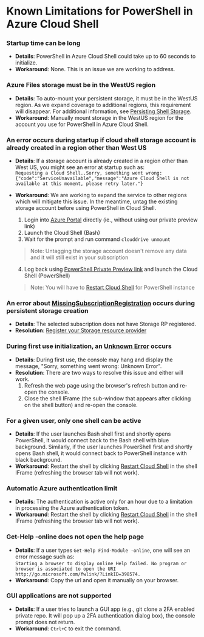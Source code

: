 # Known Limitations for PowerShell in Azure Cloud Shell

### Startup time can be long
  - **Details**: PowerShell in Azure Cloud Shell could take up to 60 seconds to initialize.
  - **Workaround**: None. This is an issue we are working to address.

### Azure Files storage must be in the WestUS region
  - **Details**: To auto-mount your persistent storage, it must be in the WestUS region. As we expand coverage to additional regions, this requirement will disappear. For additional information, see [Persisting Shell Storage](https://docs.microsoft.com/azure/cloud-shell/persisting-shell-storage).
  - **Workaround**: Manually mount storage in the WestUS region for the account you use for PowerShell in Azure Cloud Shell.

### An error occurs during startup if cloud shell storage account is already created in a region other than West US 
  - **Details**: If a storage account is already created in a region other than West US, you might see an error at startup such as:\
    `Requesting a Cloud Shell..Sorry, something went wrong: {"code":"ServiceUnavailable","message":"Azure Cloud Shell is not available at this moment, please retry later."}`

  - **Workaround**: We are working to expand the service to other regions which will mitigate this issue. In the meantime, untag the existing storage account before using PowerShell in Cloud Shell. 
      1.	Login into [Azure Portal](https://portal.azure.com) directly (ie., without using our private preview link)
      2.	Launch the Cloud Shell (Bash)
      3.	Wait for the prompt and run command `clouddrive unmount`
      > Note: Untagging the storage account doesn't remove any data and it will still exist in your subscription

      4.	Log back using [PowerShell Private Preview link](https://aka.ms/PSCloudPreview) and launch the Cloud Shell (PowerShell) 
      > Note: You will have to [Restart Cloud Shell](media/shell-recycle.png) for PowerShell instance

### An error about [MissingSubscriptionRegistration](media/storageRP-error.jpg) occurs during persistent storage creation
  - **Details**: The selected subscription does not have Storage RP registered.
  - **Resolution**: [Register your Storage resource provider](https://docs.microsoft.com/en-us/azure/azure-resource-manager/resource-manager-common-deployment-errors#noregisteredproviderfound)

### During first use initialization, an [Unknown Error](media/startup_unknown_error.jpg) occurs

  - **Details**: During first use, the console may hang and display the message, "Sorry, something went wrong: Unknown Error".
  - **Resolution**: There are two ways to resolve this issue and either will work.
    1. Refresh the web page using the browser's refresh button and re-open the console.
    1. Close the shell IFrame (the sub-window that appears after clicking on the shell button) and re-open the console.

### For a given user, only one shell can be active
  - **Details**: If the user launches Bash shell first and shortly opens PowerShell, it would connect back to the Bash shell with blue background.
  Similarly, if the user launches PowerShell first and shortly opens Bash shell, it would connect back to PowerShell instance with black background.
  - **Workaround**: Restart the shell by clicking [Restart Cloud Shell](media/shell-recycle.png) in the shell IFrame (refreshing the browser tab will not work).

### Automatic Azure authentication limit
  - **Details**: The authentication is active only for an hour due to a limitation in processing the Azure authentication token.
  - **Workaround**: Restart the shell by clicking [Restart Cloud Shell](media/shell-recycle.png) in the shell IFrame (refreshing the browser tab will not work).

### Get-Help -online does not open the help page
  - **Details**: If a user types `Get-Help Find-Module -online`, one will see an error message such as:\
  `Starting a browser to display online Help failed. No program or browser is associated to open the URI http://go.microsoft.com/fwlink/?LinkID=398574.`
  - **Workaround**: Copy the url and open it manually on your browser.

### GUI applications are not supported
  - **Details**: If a user tries to launch a GUI app (e.g., git clone a 2FA enabled private repo. It will pop up a 2FA authentication dialog box), the console prompt does not return.
  - **Workaround**: `Ctrl+C` to exit the command.

